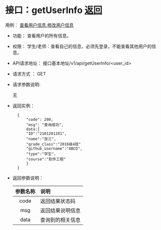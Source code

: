 # 接口：getUserInfo  [返回](../README.md)
用例： [查看用户信息](../用例/查看用户信息.md),[修改用户信息](../用例/修改用户信息.md)

- 功能：
    查看用户的所有信息。
    
- 权限：
    学生/老师：查看自己的信息，必须先登录，不能查看其他用户的信息。    
    
- API请求地址： 
    接口基本地址/v1/api/getUserInfo/<user_id>

- 请求方式 ：
    GET
      
- 请求参数说明:        
    
    无
  
- 返回实例：

        {         
            "code": 200,
            "msg": "查询成功",
            data:{
            "ID":"2101201281",    
            "name":"张三",
            "grade_class":"2016级4班"
            "github_username":"ABCD",
            "type":"学生"，
            "course":"软件工程"   
            }         
        }
 
- 返回参数说明：    
 
  |参数名称|说明|
  |:---------:|:--------------------------------------------------------|      
  |code|返回结果状态码|
  |msg|返回结果说明信息|
  |data|查询到的相关信息|

